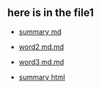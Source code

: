 ## here is in the file1
- [summary md](../SUMMARY.md)
- [word2 md.md](../file2/word2.md)

- [word3 md.md](.././file3/word3.md)
- [summary html](../SUMMARY.html)
